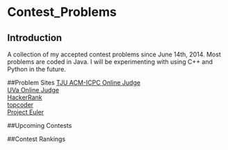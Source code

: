 Contest_Problems
================

## Introduction

A collection of my accepted contest problems since June 14th, 2014.  Most problems are coded in Java.  I will be experimenting with using C++ and Python in the future.

##Problem Sites
[TJU ACM-ICPC Online Judge](http://acm.tju.edu.cn/toj/)<br>
[UVa Online Judge](http://uva.onlinejudge.org/)<br>
[HackerRank](https://www.hackerrank.com/)<br>
[topcoder](http://www.topcoder.com/)<br>
[Project Euler](https://projecteuler.net/)<br>

##Upcoming Contests

##Contest Rankings
